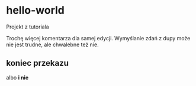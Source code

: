 # hello-world
Projekt z tutoriala

Trochę więcej komentarza dla samej edycji. Wymyślanie zdań z dupy może nie jest trudne, ale chwalebne też nie.
## koniec przekazu
albo <b>i nie</b>
